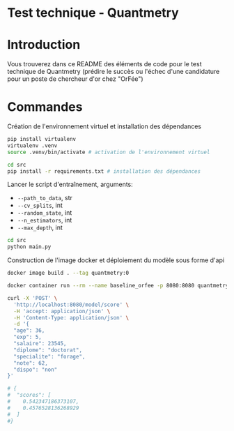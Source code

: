 # Test technique - Quantmetry

# Introduction

Vous trouverez dans ce README des éléments de code pour le test technique de Quantmetry (prédire le succès ou l'échec d'une candidature pour un poste de chercheur d'or chez "OrFée")

# Commandes

Création de l'environnement virtuel et installation des dépendances

```bash
pip install virtualenv
virtualenv .venv
source .venv/bin/activate # activation de l'environnement virtuel

cd src
pip install -r requirements.txt # installation des dépendances
```

Lancer le script d'entraînement, arguments:
* `--path_to_data`, str
* `--cv_splits`, int
* `--random_state`, int
* `--n_estimators`, int
* `--max_depth`, int  

```bash
cd src
python main.py 
```

Construction de l'image docker et déploiement du modèle sous forme d'api

```bash
docker image build . --tag quantmetry:0

docker container run --rm --name baseline_orfee -p 8080:8080 quantmetry:0

curl -X 'POST' \
  'http://localhost:8080/model/score' \
  -H 'accept: application/json' \
  -H 'Content-Type: application/json' \
  -d '{
  "age": 36,
  "exp": 5,
  "salaire": 23545,
  "diplome": "doctorat",
  "specialite": "forage",
  "note": 62,
  "dispo": "non"
}'

# {
#  "scores": [
#    0.542347186373107,
#    0.4576528136268929
#  ]
#}

```
